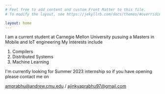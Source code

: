 ```yaml
---
# Feel free to add content and custom Front Matter to this file.
# To modify the layout, see https://jekyllrb.com/docs/themes/#overriding-theme-defaults

layout: home
---
```


I am a current student at Carnegie Mellon University pusuing a Masters in Mobile and IoT engineering 
My Interests include
1. Compilers
2. Distributed Systems
3. Machine Learning

I'm currently looking for Summer 2023 internship so if you have opening please contact me on 

<amprabhu@andrew.cmu.edu> / <ajinkyaprabhu97@gmail.com>

